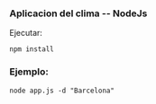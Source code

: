 ### Aplicacion del clima -- NodeJs

Ejecutar:

```
npm install
```

### Ejemplo:

```
node app.js -d "Barcelona"
```